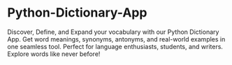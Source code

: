 # Python-Dictionary-App
Discover, Define, and Expand your vocabulary with our Python Dictionary App. Get word meanings, synonyms, antonyms, and real-world examples in one seamless tool. Perfect for language enthusiasts, students, and writers. Explore words like never before!
